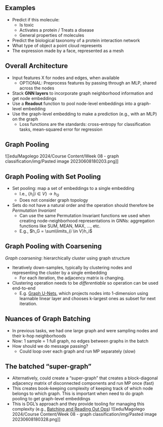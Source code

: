 ## Examples
- Predict if this molecule:
	- Is toxic
	- Activates a protein / Treats a disease
	- General properties of molecules
- Predict the biological taxonomy of a protein interaction network
- What type of object a point cloud represents
- The expression made by a face, represented as a mesh


## Overall Architecture
- Input features X for nodes and edges, when available
	- OPTIONAL: Preprocess features by passing through an MLP, shared across the nodes 
- Stack **GNN layers** to incorporate graph neighborhood information and get node embeddings 
- Use a **Readout** function to pool node-level embeddings into a graph-level embedding 
- Use the graph-level embedding to make a prediction (e.g., with an MLP) on the graph 
	- Loss functions are the standards: cross-entropy for classification tasks, mean-squared error for regression

## Graph Pooling
![[edu/Magolego 2024/Course Content/Week 08 - graph classification/img/Pasted image 20230608180203.png]]

## Graph Pooling with Set Pooling
- Set pooling: map a set of embeddings to a single embedding 
	- I.e., $\{ℎ_i|i \in V\} \rightarrow h_G$
	- Does not consider graph topology
- Sets do not have a natural order and the operation should therefore be *Permutation Invariant*
	- Can use the same Permutation Invariant functions we used when creating node-neighborhood representations in GNNs: aggregation functions like SUM, MEAN, MAX, …, etc. 
	- E.g., $h_G = \sum\limits_{i \in V}h_i$

## Graph Pooling with Coarsening 
*Graph coarsening*: hierarchically cluster using graph structure 
- Iteratively down-samples, typically by clustering nodes and representing the cluster by a single embedding 
	- For each iteration, the adjacency matrix is changing.
- Clustering operation needs to be *differentiable* so operation can be used end-to-end
	- E.g. [Graph U-Nets](https://arxiv.org/abs/1905.05178), which projects nodes into 1-dimension using learnable linear layer and chooses k-largest ones as subset for next iteration.

## Nuances of Graph Batching 
- In previous tasks, we had one large graph and were sampling nodes and their k-hop neighborhoods 
- Now: 1 sample = 1 full graph, no edges between graphs in the batch 
- How should we do message passing? 
	- Could loop over each graph and run MP separately (slow)


## The batched “super-graph” 
- Alternatively, could create a “super-graph” that creates a block-diagonal adjacency matrix of disconnected components and run MP once (fast) 
- This creates book-keeping complexity of keeping track of which node belongs to which graph. This is important when need to do graph pooling to get graph-level embeddings 
- This is DGL’s approach and they provide tooling for managing this complexity (e.g., [Batching and Reading Out Ops](https://docs.dgl.ai/en/0.6.x/api/python/dgl.html))
![[edu/Magolego 2024/Course Content/Week 08 - graph classification/img/Pasted image 20230608180328.png]]


